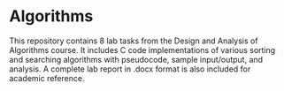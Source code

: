 # Algorithms
This repository contains 8 lab tasks from the Design and Analysis of Algorithms course. It includes C code implementations of various sorting and searching algorithms with pseudocode, sample input/output, and analysis. A complete lab report in .docx format is also included for academic reference.
